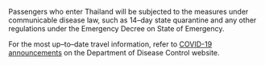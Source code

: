 Passengers who enter Thailand will be subjected to the measures under communicable disease law, such as 14–day state quarantine and any other regulations under the Emergency Decree on State of Emergency.

For the most up–to–date travel information, refer to [COVID-19 announcements](https://ddc.moph.go.th/viralpneumonia/eng/index.php) on the Department of Disease Control website.
